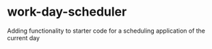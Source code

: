 # work-day-scheduler
Adding functionality to starter code for a scheduling application of the current day
